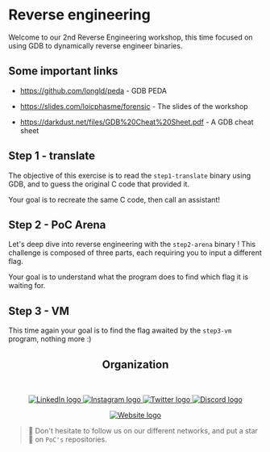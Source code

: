 # Reverse engineering

Welcome to our 2nd Reverse Engineering workshop, this time focused on using GDB to dynamically reverse engineer binaries.

## Some important links

* <https://github.com/longld/peda> - GDB PEDA

* <https://slides.com/loicphasme/forensic> - The slides of the workshop

* <https://darkdust.net/files/GDB%20Cheat%20Sheet.pdf> - A GDB cheat sheet

## Step 1 - translate

The objective of this exercise is to read the `step1-translate` binary using GDB, and to guess the original C code that provided it.

Your goal is to recreate the same C code, then call an assistant!

## Step 2 - PoC Arena

Let's deep dive into reverse engineering with the `step2-arena` binary ! This challenge is composed of three parts, each requiring you to input a different flag.

Your goal is to understand what the program does to find which flag it is waiting for.

## Step 3 - VM

This time again your goal is to find the flag awaited by the `step3-vm` program, nothing more :)

<h2 align=center>
Organization
</h2>
<br/>
<p align='center'>
    <a href="https://www.linkedin.com/company/pocinnovation/mycompany/">
        <img src="https://img.shields.io/badge/LinkedIn-0077B5?style=for-the-badge&logo=linkedin&logoColor=white" alt="LinkedIn logo">
    </a>
    <a href="https://www.instagram.com/pocinnovation/">
        <img src="https://img.shields.io/badge/Instagram-E4405F?style=for-the-badge&logo=instagram&logoColor=white" alt="Instagram logo"
>
    </a>
    <a href="https://twitter.com/PoCInnovation">
        <img src="https://img.shields.io/badge/Twitter-1DA1F2?style=for-the-badge&logo=twitter&logoColor=white" alt="Twitter logo">
    </a>
    <a href="https://discord.com/invite/Yqq2ADGDS7">
        <img src="https://img.shields.io/badge/Discord-7289DA?style=for-the-badge&logo=discord&logoColor=white" alt="Discord logo">
    </a>
</p>
<p align=center>
    <a href="https://www.poc-innovation.fr/">
        <img src="https://img.shields.io/badge/WebSite-1a2b6d?style=for-the-badge&logo=GitHub Sponsors&logoColor=white" alt="Website logo">
    </a>
</p>

> 🚀 Don't hesitate to follow us on our different networks, and put a star 🌟 on `PoC's` repositories.

